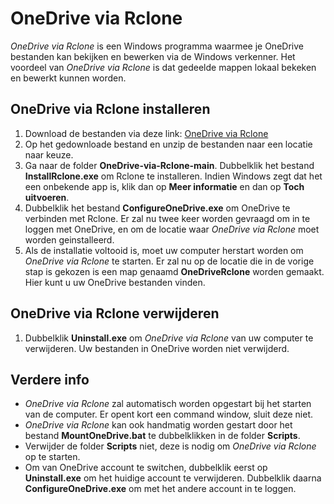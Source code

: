 # OneDrive via Rclone
*OneDrive via Rclone* is een Windows programma waarmee je OneDrive bestanden kan bekijken en bewerken via de Windows verkenner. Het voordeel van *OneDrive via Rclone* is dat gedeelde mappen lokaal bekeken en bewerkt kunnen worden.

## OneDrive via Rclone installeren
1. Download de bestanden via deze link: [OneDrive via Rclone](https://github.com/MarijnSluijs/OneDrive-via-Rclone/archive/refs/heads/main.zip)
2. Op het gedownloade bestand en unzip de bestanden naar een locatie naar keuze.
3. Ga naar de folder **OneDrive-via-Rclone-main**. Dubbelklik het bestand **InstallRclone.exe** om Rclone te installeren. Indien Windows zegt dat het een onbekende app is, klik dan op **Meer informatie** en dan op **Toch uitvoeren**.
4. Dubbelklik het bestand **ConfigureOneDrive.exe** om OneDrive te verbinden met Rclone. Er zal nu twee keer worden gevraagd om in te loggen met OneDrive, en om de locatie waar *OneDrive via Rclone* moet worden geinstalleerd.
5. Als de installatie voltooid is, moet uw computer herstart worden om *OneDrive via Rclone* te starten. Er zal nu op de locatie die in de vorige stap is gekozen is een map genaamd **OneDriveRclone** worden gemaakt. Hier kunt u uw OneDrive bestanden vinden.

## OneDrive via Rclone verwijderen
1. Dubbelklik **Uninstall.exe** om *OneDrive via Rclone* van uw computer te verwijderen. Uw bestanden in OneDrive worden niet verwijderd.

## Verdere info
- *OneDrive via Rclone* zal automatisch worden opgestart bij het starten van de computer. Er opent kort een command window, sluit deze niet.
- *OneDrive via Rclone* kan ook handmatig worden gestart door het bestand **MountOneDrive.bat** te dubbelklikken in de folder **Scripts**.
- Verwijder de folder **Scripts** niet, deze is nodig om *OneDrive via Rclone* op te starten.
- Om van OneDrive account te switchen, dubbelklik eerst op **Uninstall.exe** om het huidige account te verwijderen. Dubbelklik daarna **ConfigureOneDrive.exe** om met het andere account in te loggen.
